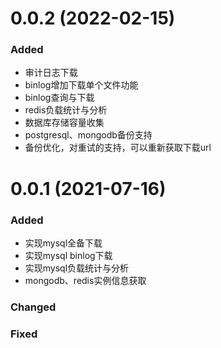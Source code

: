 # 0.0.2 (2022-02-15)
### Added
 - 审计日志下载
 - binlog增加下载单个文件功能
 - binlog查询与下载
 - redis负载统计与分析
 - 数据库存储容量收集
 - postgresql、mongodb备份支持
 - 备份优化，对重试的支持，可以重新获取下载url


# 0.0.1 (2021-07-16)
### Added
 - 实现mysql全备下载
 - 实现mysql binlog下载
 - 实现mysql负载统计与分析
 - mongodb、redis实例信息获取
 
### Changed


### Fixed
